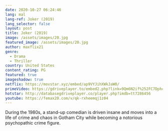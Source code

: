 ```yaml
---
date: 2020-10-27 06:24:46
lang: mal
lang-ref: Joker (2019)
lang_selector: false
layout: post
title: Joker (2019)
image: /assets/images/20.jpg
featured_image: /assets/images/20.jpg
author: maxflix21
genre:
  - Drama
  - Thriller
country: United States
content_rating: PG
featured: true
imageshadow: true
netflix: https://movstar.xyz/embed/ap9VYJihXWkJaW0/
primeVideo: https://gdriveplayer.to/embed2.php?link=9Qm6N2if%252FC7DphcCK2FyCwT8WIB1s236Vmeyr%252BhrvR4I9h%252FtTnTTlc6CGWzWf%252F49wGQRHlJGT8%252BH%252BbpY%252FWw5ebg%252Fon4qNZxtgavlPHkPGbme3LSZ6VCyQQd4YWjH%252FnndYUV3PVPt3EasHoicdjwLLgceTK3OIwVVVRqn98v2BfKOnls1CesTrJM4Vf69nGKTI%253D
hotstar: http://databasegdriveplayer.co/player.php?imdb=tt7286456
youtube: https://femax20.com/v/qk-rxheemqj1z04
---
```

During the 1980s, a stand-up comedian is driven insane and moves into a life of crime and chaos in Gotham City while becoming a notorious psychopathic crime figure.